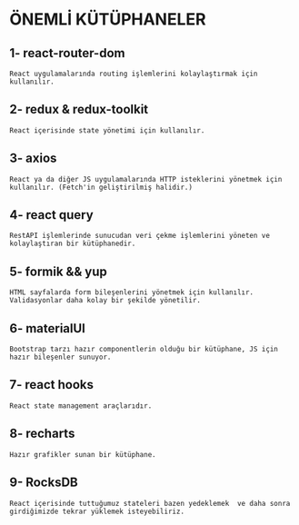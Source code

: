 # ÖNEMLİ KÜTÜPHANELER

## 1- react-router-dom
    React uygulamalarında routing işlemlerini kolaylaştırmak için kullanılır.

## 2- redux & redux-toolkit
    React içerisinde state yönetimi için kullanılır.

## 3- axios
    React ya da diğer JS uygulamalarında HTTP isteklerini yönetmek için kullanılır. (Fetch'in geliştirilmiş halidir.)

## 4- react query
    RestAPI işlemlerinde sunucudan veri çekme işlemlerini yöneten ve kolaylaştıran bir kütüphanedir.

## 5- formik && yup
    HTML sayfalarda form bileşenlerini yönetmek için kullanılır. Validasyonlar daha kolay bir şekilde yönetilir.

## 6- materialUI
    Bootstrap tarzı hazır componentlerin olduğu bir kütüphane, JS için hazır bileşenler sunuyor.

## 7- react hooks
    React state management araçlarıdır.

## 8- recharts
    Hazır grafikler sunan bir kütüphane.

## 9- RocksDB
    React içerisinde tuttuğumuz stateleri bazen yedeklemek  ve daha sonra girdiğimizde tekrar yüklemek isteyebiliriz.